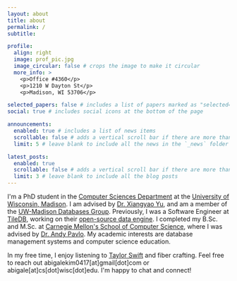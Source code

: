 ```yaml
---
layout: about
title: about
permalink: /
subtitle:

profile:
  align: right
  image: prof_pic.jpg
  image_circular: false # crops the image to make it circular
  more_info: >
    <p>Office #4360</p>
    <p>1210 W Dayton St</p>
    <p>Madison, WI 53706</p>

selected_papers: false # includes a list of papers marked as "selected={true}"
social: true # includes social icons at the bottom of the page

announcements:
  enabled: true # includes a list of news items
  scrollable: false # adds a vertical scroll bar if there are more than 3 news items
  limit: 5 # leave blank to include all the news in the `_news` folder

latest_posts:
  enabled: true
  scrollable: false # adds a vertical scroll bar if there are more than 3 new posts items
  limit: 3 # leave blank to include all the blog posts
---
```


I'm a PhD student in the [Computer Sciences Department](https://www.cs.wisc.edu/) at the [University of Wisconsin, Madison](https://www.wisc.edu/). I am advised by [Dr. Xiangyao Yu](https://pages.cs.wisc.edu/~yxy/), and am a member of the [UW-Madison Databases Group](https://database.cs.wisc.edu/). Previously, I was a Software Engineer at [TileDB](https://tiledb.com/), working on their [open-source data engine](https://github.com/TileDB-Inc/TileDB). I completed my B.Sc. and M.Sc. at
[Carnegie Mellon's School of Computer Science](https://csd.cmu.edu/), where I was advised by [Dr. Andy Pavlo](http://www.cs.cmu.edu/~pavlo/). My academic interests are database management systems and computer science education.

In my free time, I enjoy listening to [Taylor Swift](https://twitter.com/abigale_kim/status/1645590351166722050) and fiber crafting. Feel free to reach out abigalekim0417[at]gmail[dot]com or abigale[at]cs[dot]wisc[dot]edu. I'm happy to chat and connect!
